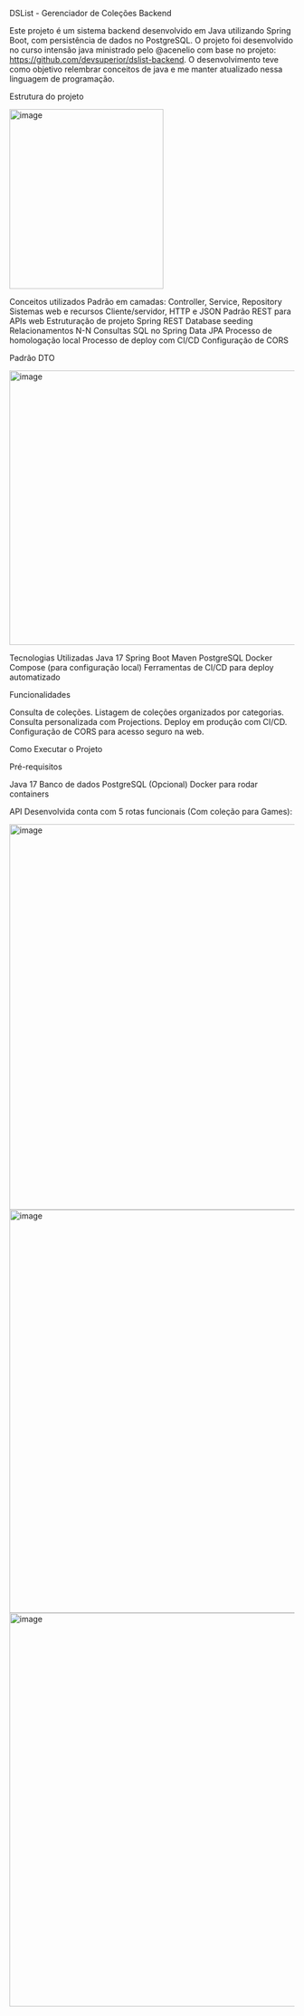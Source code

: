 DSList - Gerenciador de Coleções Backend

Este projeto é um sistema backend desenvolvido em Java utilizando Spring Boot, com persistência de dados no PostgreSQL. O projeto foi desenvolvido no curso intensão java ministrado pelo @acenelio com base no projeto: https://github.com/devsuperior/dslist-backend. O desenvolvimento teve como objetivo relembrar conceitos de java e me manter atualizado nessa linguagem de programação.

Estrutura do projeto

<img width="272" height="317" alt="image" src="https://github.com/user-attachments/assets/d2e41979-8e33-47c2-baf2-3a5cab85b06e" />

Conceitos utilizados
Padrão em camadas:
Controller, Service, Repository
Sistemas web e recursos
Cliente/servidor, HTTP e JSON
Padrão REST para APIs web
Estruturação de projeto Spring REST
Database seeding
Relacionamentos N-N
Consultas SQL no Spring Data JPA
Processo de homologação local
Processo de deploy com CI/CD
Configuração de CORS

Padrão DTO

<img width="760" height="484" alt="image" src="https://github.com/user-attachments/assets/80bc8811-6851-4400-8059-08234480f1c3" />

Tecnologias Utilizadas
Java 17
Spring Boot
Maven
PostgreSQL
Docker Compose (para configuração local)
Ferramentas de CI/CD para deploy automatizado

Funcionalidades

Consulta de coleções.
Listagem de coleções organizados por categorias.
Consulta personalizada com Projections.
Deploy em produção com CI/CD.
Configuração de CORS para acesso seguro na web.

Como Executar o Projeto

Pré-requisitos

Java 17
Banco de dados PostgreSQL
(Opcional) Docker para rodar containers

API Desenvolvida conta com 5 rotas funcionais (Com coleção para Games):


<img width="1200" height="680" alt="image" src="https://github.com/user-attachments/assets/a1925eb2-c560-4220-b8e4-aef8f9aa4bd3" />

<img width="1153" height="711" alt="image" src="https://github.com/user-attachments/assets/564f94d7-30fc-47fd-a003-67bf011671ea" />

<img width="1149" height="694" alt="image" src="https://github.com/user-attachments/assets/ad04b440-22c2-4651-9739-a10b51e454ee" />



